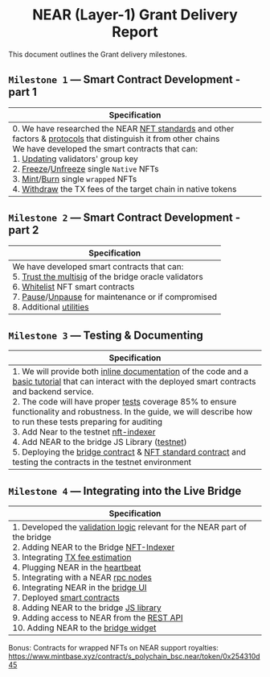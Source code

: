 <center>

# NEAR (Layer-1) Grant Delivery Report

</center>

This document outlines the Grant delivery milestones.

## `Milestone 1` — Smart Contract Development - part 1

| Specification |
|-|
| 0. We have researched the NEAR [NFT standards](https://github.com/XP-NETWORK/xp-near-integration/blob/main/xpnft/src/lib.rs) and other factors & [protocols](https://docs.near.org/) that distinguish it from other chains<br/>We have developed the smart contracts that can:<br/>1. [Updating](https://github.com/XP-NETWORK/xp-near-integration/blob/103a3557e28300138f5e6d6c7af49ac6ae921049/bridge/src/lib.rs#L155-L161) validators' group key <br/>2. [Freeze](https://github.com/XP-NETWORK/xp-near-integration/blob/103a3557e28300138f5e6d6c7af49ac6ae921049/bridge/src/lib.rs#L200)/[Unfreeze](https://github.com/XP-NETWORK/xp-near-integration/blob/103a3557e28300138f5e6d6c7af49ac6ae921049/bridge/src/lib.rs#L231) single `Native` NFTs <br/>3. [Mint](https://github.com/XP-NETWORK/xp-near-integration/blob/103a3557e28300138f5e6d6c7af49ac6ae921049/bridge/src/lib.rs#L165)/[Burn](https://github.com/XP-NETWORK/xp-near-integration/blob/103a3557e28300138f5e6d6c7af49ac6ae921049/bridge/src/lib.rs#L181) single `wrapped` NFTs<br/>4. [Withdraw](https://github.com/XP-NETWORK/xp-near-integration/blob/103a3557e28300138f5e6d6c7af49ac6ae921049/bridge/src/lib.rs#L134) the TX fees of the target chain in native tokens|

## `Milestone 2` — Smart Contract Development - part 2

| Specification |
|-|
| We have developed smart contracts that can:<br>5. [Trust the multisig](https://github.com/XP-NETWORK/xp-near-integration/blob/103a3557e28300138f5e6d6c7af49ac6ae921049/bridge/src/lib.rs#L103-L113) of the bridge oracle validators<br/>6. [Whitelist](https://github.com/XP-NETWORK/xp-near-integration/commit/0492f3e7fd7e7f41e3b342dd0410a8db462def97) NFT smart contracts<br/>7. [Pause](https://github.com/XP-NETWORK/xp-near-integration/blob/103a3557e28300138f5e6d6c7af49ac6ae921049/bridge/src/lib.rs#L116)/[Unpause](https://github.com/XP-NETWORK/xp-near-integration/blob/103a3557e28300138f5e6d6c7af49ac6ae921049/bridge/src/lib.rs#L125) for maintenance or if compromised<br/>8. Additional [utilities](https://github.com/XP-NETWORK/xp-near-integration/tree/main/src) |

## `Milestone 3` — Testing & Documenting

| Specification |
|-|
| 1. We will provide both [inline documentation](https://github.com/XP-NETWORK/xp-near-integration/search?q=%2F%2F%2F) of the code and a [basic tutorial](./js_library_tutorial.md) that can interact with the deployed smart contracts and backend service.<br/>2. The code will have proper [tests](https://github.com/XP-NETWORK/xp-near-integration/tree/main/tests) coverage 85% to ensure functionality and robustness. In the guide, we will describe how to run these tests preparing for auditing<br/>3. Add Near to the testnet [nft-indexer](https://github.com/XP-NETWORK/nft-index/tree/nft-index-testnet/src/nft-list/model/near)<br/>4. Add NEAR to the bridge JS Library ([testnet](https://github.com/XP-NETWORK/xpjs/search?q=NEAR))<br/>5. Deploying the [bridge contract](https://explorer.testnet.near.org/accounts/xp_bridge_1.testnet) & [NFT standard contract](https://testnet.nearblocks.io/address/xp_nft_1.testnet#transaction) and testing the contracts in the testnet environment|

## `Milestone 4` — Integrating into the Live Bridge
| Specification |
|-|
| 1. Developed the [validation logic](./Milestone4.md#1-validation-logic) relevant for the NEAR part of the bridge<br/>2. Adding NEAR to the Bridge [NFT-Indexer](./Milestone4.md#2-nft-indexer)<br/>3. Integrating [TX fee estimation](./Milestone4.md#3-fee-estimation)<br/>4. Plugging NEAR in the [heartbeat](./Milestone4.md#4-heartbeat)<br/>5. Integrating with a NEAR [rpc nodes](./Milestone4.md#5-near-rpc-nodes)<br/>6. Integrating NEAR in the [bridge UI](./Milestone4.md#6-near-in-the-bridge-ui)<br/>7. Deployed [smart contracts](./Milestone4.md#7-deployed-smart-contract)<br/>8. Adding NEAR to the bridge [JS library](./Milestone4.md#8-near-in-xpnetwork-javascript-library)<br/>9. Adding access to NEAR from the [REST API](./js_library_tutorial.md)<br/>10. Adding NEAR to the [bridge widget](./Milestone4.md#10-bridge-widget)|

Bonus: Contracts for wrapped NFTs on NEAR support royalties: https://www.mintbase.xyz/contract/s_polychain_bsc.near/token/0x254310d45